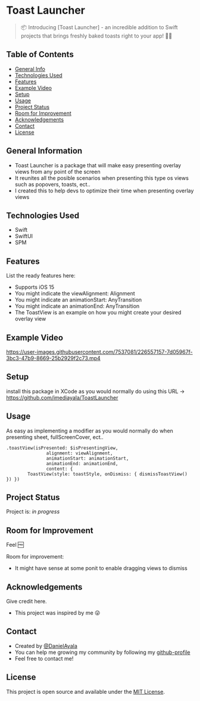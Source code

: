 # Toast Launcher
> 📦 Introducing [Toast Launcher] - an incredible addition to Swift projects that brings freshly baked toasts right to your app! 🍞✨

## Table of Contents
* [General Info](#general-information)
* [Technologies Used](#technologies-used)
* [Features](#features)
* [Example Video](#example-video)
* [Setup](#setup)
* [Usage](#usage)
* [Project Status](#project-status)
* [Room for Improvement](#room-for-improvement)
* [Acknowledgements](#acknowledgements)
* [Contact](#contact)
* [License](#license)

## General Information
- Toast Launcher is a package that will make easy presenting overlay views from any point of the screen
- It reunites all the posible scenarios when presenting this type os views such as popovers, toasts, ect..
- I created this to help devs to optimize their time when presenting overlay views

## Technologies Used
- Swift
- SwiftUI
- SPM

## Features
List the ready features here:
- Supports iOS 15
- You might indicate the viewAlignment: Alignment
- You might indicate an animationStart: AnyTransition
- You might indicate an animationEnd: AnyTransition
- The ToastView is an example on how you might create your desired overlay view

## Example Video

https://user-images.githubusercontent.com/7537081/226557157-7d05967f-3bc3-47b9-8669-25b2929f2c73.mp4

## Setup
install this package in XCode as you would normally do using this URL -> https://github.com/imediayala/ToastLauncher

## Usage
As easy as implementing a modifier as you would normally do when presenting sheet, fullScreenCover, ect..

    .toastView(isPresented: $isPresentingView,
                   alignment: viewAlignment,
                   animationStart: animationStart,
                   animationEnd: animationEnd,
                   content: {
            ToastView(style: toastStyle, onDismiss: { dismissToastView() }) })


## Project Status
Project is: _in progress_

## Room for Improvement
Feel 🆓

Room for improvement:
- It might have sense at some ponit to enable dragging views to dismiss

## Acknowledgements
Give credit here.
- This project was inspired by me 😜

## Contact
- Created by [@DanielAyala](https://stackoverflow.com/users/4768370/daniel-ayala)
- You can help me growing my community by following my [github-profile](https://github.com/imediayala)
- Feel free to contact me!


## License
This project is open source and available under the [MIT License]().

